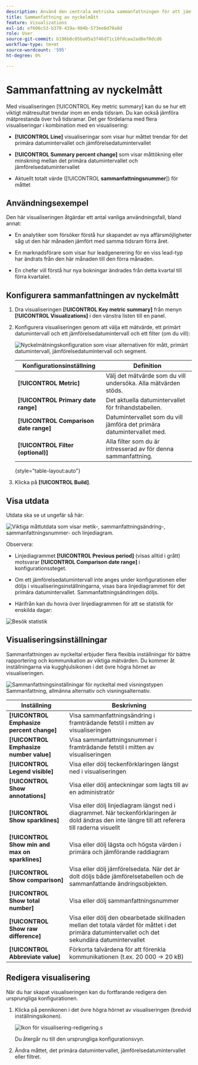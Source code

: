 ```yaml
---
description: Använd den centrala metriska sammanfattningen för att jämföra mätprestanda för två tidslinjer.
title: Sammanfattning av nyckelmått
feature: Visualizations
exl-id: ef606c53-b370-419a-904b-573ee6d70a8d
role: User
source-git-commit: b196b8c05ba05a3f46d71c10fdcaa2ad8ef0dcd6
workflow-type: tm+mt
source-wordcount: '595'
ht-degree: 0%

---
```


# Sammanfattning av nyckelmått

Med visualiseringen [!UICONTROL Key metric summary] kan du se hur ett viktigt mätresultat trendar inom en enda tidsram. Du kan också jämföra mätprestanda över två tidsramar. Det ger fördelarna med flera visualiseringar i kombination med en visualisering:

* **[!UICONTROL Line]** visualiseringar som visar hur måttet trendar för det primära datumintervallet och jämförelsedatumintervallet

* **[!UICONTROL Summary percent change]** som visar måttökning eller minskning mellan det primära datumintervallet och jämförelsedatumintervallet

* Aktuellt totalt värde ([!UICONTROL **sammanfattningsnummer**]) för måttet

## Användningsexempel

Den här visualiseringen åtgärdar ett antal vanliga användningsfall, bland annat:

* En analytiker som försöker förstå hur skapandet av nya affärsmöjligheter såg ut den här månaden jämfört med samma tidsram förra året.

* En marknadsförare som visar hur leadgenerering för en viss lead-typ har ändrats från den här månaden till den förra månaden.

* En chefer vill förstå hur nya bokningar ändrades från detta kvartal till förra kvartalet.

## Konfigurera sammanfattningen av nyckelmått

1. Dra visualiseringen **[!UICONTROL Key metric summary]** från menyn **[!UICONTROL Visualizations]** i den vänstra listen till en panel.

1. Konfigurera visualiseringen genom att välja ett mätvärde, ett primärt datumintervall och ett jämförelsedatumintervall och ett filter (om du vill):

   ![Nyckelmätningskonfiguration som visar alternativen för mått, primärt datumintervall, jämförelsedatumintervall och segment.](assets/key-metric-config.png)

   | Konfigurationsinställning | Definition |
   | --- | --- |
   | **[!UICONTROL Metric]** | Välj det mätvärde som du vill undersöka. Alla mätvärden stöds. |
   | **[!UICONTROL Primary date range]** | Det aktuella datumintervallet för frihandstabellen. |
   | **[!UICONTROL Comparison date range]** | Datumintervallet som du vill jämföra det primära datumintervallet med. |
   | **[!UICONTROL Filter (optional)]** | Alla filter som du är intresserad av för denna sammanfattning. |

   {style="table-layout:auto"}

1. Klicka på **[!UICONTROL Build]**.

<!--## How the Key Metric Summary visualization handles the comparison date range

(This will probably release in January. Per Jaden Howell)

* If the primary date range is set to the panel date range, there are 2-6 options that are considered 'relative' to the primary date range. These usually include the previous period (same amount of time immediately proceeding the primary date range), and 52 weeks prior to that date range.

* If the comparison date range is set to one of the 'relative' options, upon updating the primary date range, the comparison date range updates to the period immediate preceding the panel date range.

* If your comparison date range is *not* set to a 'relative' option, then updating the panel date range changes your primary date range, but has no effect on the comparison date range.

**Example 1**

Primary date range is set to the panel's date range: 'Yesterday'
Comparison date range is set to a relative date range, one of: 'Previous day', 'Same day last week', 'Same day 4 weeks prior', 'Same day last month', 'Same day last year', or 'Same day 52 weeks prior'.
When I change the panel's date range to 'This month', the comparison date range will update to 'Previous month'.

**Example 2**
 
Primary date range is set to the panel's date range: 'Yesterday'
Comparison date range is set to a non-relative date range, such as 'Feb 2nd, 2022', 'Highest sales day', 'Last week', etc. 

>[!NOTE]
>
>Last week is relative to the day the project is opened on, but it is not based on the panel's date range of 'Yesterday'. In other cases, such as if the panel's date range was 'This week', it may be relative.

When you change the panel's date range to '4 days ago', the comparison date range remains at the previous selection. -->

## Visa utdata

Utdata ska se ut ungefär så här:

![Viktiga måttutdata som visar metik-, sammanfattningsändring-, sammanfattningsnummer- och linjediagram.](assets/key-metric-output.png)

Observera:

* Linjediagrammet **[!UICONTROL Previous period]** (visas alltid i grått) motsvarar **[!UICONTROL Comparison date range]** i konfigurationssteget.

* Om ett jämförelsedatumintervall inte anges under konfigurationen eller döljs i visualiseringsinställningarna, visas bara linjediagrammet för det primära datumintervallet. Sammanfattningsändringen döljs.

* Härifrån kan du hovra över linjediagrammen för att se statistik för enskilda dagar:

![Besök statistik](assets/key-metric-output2.png)

## Visualiseringsinställningar

Sammanfattningen av nyckeltal erbjuder flera flexibla inställningar för bättre rapportering och kommunikation av viktiga mätvärden. Du kommer åt inställningarna via kugghjulsikonen i det övre högra hörnet av visualiseringen.

![Sammanfattningsinställningar för nyckeltal med visningstypen Sammanfattning, allmänna alternativ och visningsalternativ.](assets/key-metric-settings.png)

| Inställning | Beskrivning |
| --- | --- |
| **[!UICONTROL Emphasize percent change]** | Visa sammanfattningsändring i framträdande fetstil i mitten av visualiseringen |
| **[!UICONTROL Emphasize number value]** | Visa sammanfattningsnummer i framträdande fetstil i mitten av visualiseringen |
| **[!UICONTROL Legend visible]** | Visa eller dölj teckenförklaringen längst ned i visualiseringen |
| **[!UICONTROL Show annotations]** | Visa eller dölj anteckningar som lagts till av en administratör |
| **[!UICONTROL Show sparklines]** | Visa eller dölj linjediagram längst ned i diagrammet. När teckenförklaringen är dold ändras den inte längre till att referera till raderna visuellt |
| **[!UICONTROL Show min and max on sparklines]** | Visa eller dölj lägsta och högsta värden i primära och jämförande raddiagram |
| **[!UICONTROL Show comparison]** | Visa eller dölj jämförelsedata. När det är dolt döljs både jämförelsetabellen och de sammanfattande ändringsobjekten. |
| **[!UICONTROL Show total number]** | Visa eller dölj sammanfattningsnummer |
| **[!UICONTROL Show raw difference]** | Visa eller dölj den obearbetade skillnaden mellan det totala värdet för måttet i det primära datumintervallet och det sekundära datumintervallet |
| **[!UICONTROL Abbreviate value]** | Förkorta talvärdena för att förenkla kommunikationen (t.ex. 20 000 -> 20 kB) |

## Redigera visualisering

När du har skapat visualiseringen kan du fortfarande redigera den ursprungliga konfigurationen.

1. Klicka på pennikonen i det övre högra hörnet av visualiseringen (bredvid inställningsikonen).

   ![Ikon för visualisering-redigering.s](assets/edit-icon.png)

   Du återgår nu till den ursprungliga konfigurationsvyn.

1. Ändra måttet, det primära datumintervallet, jämförelsedatumintervallet eller filtret.
